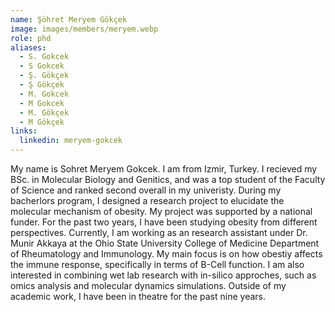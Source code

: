 ```yaml
---
name: Şöhret Meryem Gökçek
image: images/members/meryem.webp
role: phd
aliases:
  - S. Gokcek
  - S Gokcek
  - Ş. Gökçek
  - Ş Gökçek
  - M. Gokcek
  - M Gokcek
  - M. Gökçek
  - M Gökçek
links:
  linkedin: meryem-gokcek
---
```


My name is Sohret Meryem Gokcek. I am from Izmir, Turkey. I recieved my BSc. in Molecular Biology and Genitics, and was a top student of the Faculty of Science and ranked second overall in my univeristy. During my bacherlors program, I designed a research project to elucidate the molecular mechanism of obesity. My project was supported by a national funder. For the past two years, I have been studying obesity from different perspectives. Currently, I am working as an research assistant under Dr. Munir Akkaya at the Ohio State University College of Medicine Department of Rheumatology and Immunology. My main focus is on how obestiy affects the immune response, specifically in terms of B-Cell function. I am also interested in combining wet lab research with in-silico approches, such as omics analysis and molecular dynamics simulations. Outside of my academic work, I have been in theatre for the past nine years.